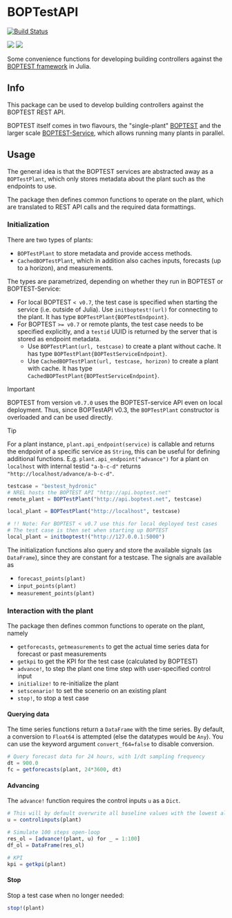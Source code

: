 # BOPTestAPI

[![Build Status](https://github.com/terion-io/BOPTestAPI.jl/actions/workflows/CI.yml/badge.svg?branch=main)](https://github.com/terion-io/BOPTestAPI.jl/actions/workflows/CI.yml?query=branch%3Amain)

[![](https://img.shields.io/badge/docs-stable-blue.svg)](https://terion-io.github.io/BOPTestAPI.jl/stable)
[![](https://img.shields.io/badge/docs-dev-blue.svg)](https://terion-io.github.io/BOPTestAPI.jl/dev)

Some convenience functions for developing building controllers against the [BOPTEST framework](https://github.com/ibpsa/project1-boptest) in Julia.

## Info
This package can be used to develop building controllers against the BOPTEST REST API.

BOPTEST itself comes in two flavours, the "single-plant" [BOPTEST](https://github.com/ibpsa/project1-boptest) and the larger scale [BOPTEST-Service](https://github.com/NREL/boptest-service), which allows running many plants in parallel.

## Usage
The general idea is that the BOPTEST services are abstracted away as a `BOPTestPlant`, which only stores metadata about the plant such as the endpoints to use.

The package then defines common functions to operate on the plant, which are translated to REST API calls and the required data formattings.

### Initialization
There are two types of plants:
* `BOPTestPlant` to store metadata and provide access methods.
* `CachedBOPTestPlant`, which in addition also caches inputs, forecasts (up to a horizon), and measurements.

The types are parametrized, depending on whether they run in BOPTEST or BOPTEST-Service:
* For local BOPTEST `< v0.7`, the test case is specified when starting the service (i.e. outside of Julia). Use `initboptest!(url)` for connecting to the plant. It has type `BOPTestPlant{BOPTestEndpoint}`.
* For BOPTEST `>= v0.7` or remote plants, the test case needs to be specified explicitly, and a `testid` UUID is returned by the server that is stored as endpoint metadata.
  * Use `BOPTestPlant(url, testcase)` to create a plant without cache. It has type `BOPTestPlant{BOPTestServiceEndpoint}`.
  * Use `CachedBOPTestPlant(url, testcase, horizon)` to create a plant with cache. It has type `CachedBOPTestPlant{BOPTestServiceEndpoint}`.


> [!IMPORTANT]
> BOPTEST from version `v0.7.0` uses the BOPTEST-service API even on local deployment. Thus, since BOPTestAPI v0.3, the `BOPTestPlant` constructor is overloaded and can be used directly.

> [!TIP]
> For a plant instance, `plant.api_endpoint(service)` is callable and returns the endpoint of a specific service as `String`, this can be useful for defining additional functions.
> E.g. `plant.api_endpoint("advance")` for a plant on `localhost` with internal testid `"a-b-c-d"` returns `"http://localhost/advance/a-b-c-d"`.

```julia
testcase = "bestest_hydronic"
# NREL hosts the BOPTEST API "http://api.boptest.net"
remote_plant = BOPTestPlant("http://api.boptest.net", testcase)

local_plant = BOPTestPlant("http://localhost", testcase)

# !! Note: For BOPTEST < v0.7 use this for local deployed test cases
# The test case is then set when starting up BOPTEST
local_plant = initboptest!("http://127.0.0.1:5000")

```

The initialization functions also query and store the available signals (as `DataFrame`),
since they are constant for a testcase. The signals are available as
* `forecast_points(plant)`
* `input_points(plant)`
* `measurement_points(plant)`

### Interaction with the plant
The package then defines common functions to operate on the plant, namely
* `getforecasts`, `getmeasurements` to get the actual time series data for forecast or past measurements
* `getkpi` to get the KPI for the test case (calculated by BOPTEST)
* `advance!`, to step the plant one time step with user-specified control input
* `initialize!` to re-initialize the plant
* `setscenario!` to set the scenerio on an existing plant
* `stop!`, to stop a test case

#### Querying data
The time series functions return a `DataFrame` with the time series. By default, a conversion to `Float64` is attempted (else the datatypes would be `Any`). You can use
the keyword argument `convert_f64=false` to disable conversion.

```julia
# Query forecast data for 24 hours, with 1/dt sampling frequency
dt = 900.0
fc = getforecasts(plant, 24*3600, dt)
```

#### Advancing
The `advance!` function requires the control inputs `u` as a `Dict`.

```julia
# This will by default overwrite all baseline values with the lowest allowed value
u = controlinputs(plant)

# Simulate 100 steps open-loop
res_ol = [advance!(plant, u) for _ = 1:100]
df_ol = DataFrame(res_ol)

# KPI
kpi = getkpi(plant)
```

#### Stop
Stop a test case when no longer needed:

```julia
stop!(plant)
```